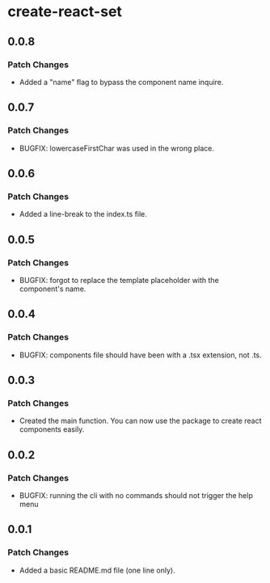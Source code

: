 # create-react-set

## 0.0.8

### Patch Changes

- Added a "name" flag to bypass the component name inquire.

## 0.0.7

### Patch Changes

- BUGFIX: lowercaseFirstChar was used in the wrong place.

## 0.0.6

### Patch Changes

- Added a line-break to the index.ts file.

## 0.0.5

### Patch Changes

- BUGFIX: forgot to replace the template placeholder with the component's name.

## 0.0.4

### Patch Changes

- BUGFIX: components file should have been with a .tsx extension, not .ts.

## 0.0.3

### Patch Changes

- Created the main function. You can now use the package to create react components easily.

## 0.0.2

### Patch Changes

- BUGFIX: running the cli with no commands should not trigger the help menu

## 0.0.1

### Patch Changes

- Added a basic README.md file (one line only).
